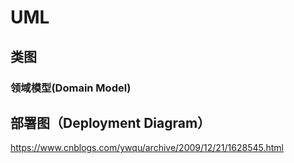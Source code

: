 # UML

## 类图

### 领域模型(Domain Model)

## 部署图（Deployment Diagram）

<https://www.cnblogs.com/ywqu/archive/2009/12/21/1628545.html>
